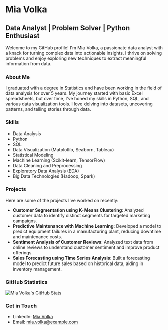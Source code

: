 # Mia Volka
## Data Analyst | Problem Solver | Python Enthusiast

Welcome to my GitHub profile! I'm Mia Volka, a passionate data analyst with a knack for turning complex data into actionable insights. I thrive on solving problems and enjoy exploring new techniques to extract meaningful information from data.

### About Me
I graduated with a degree in Statistics and have been working in the field of data analysis for over 5 years. My journey started with basic Excel spreadsheets, but over time, I've honed my skills in Python, SQL, and various data visualization tools. I love delving into datasets, uncovering patterns, and telling stories through data.

### Skills
- Data Analysis
- Python
- SQL
- Data Visualization (Matplotlib, Seaborn, Tableau)
- Statistical Modeling
- Machine Learning (Scikit-learn, TensorFlow)
- Data Cleaning and Preprocessing
- Exploratory Data Analysis (EDA)
- Big Data Technologies (Hadoop, Spark)

### Projects
Here are some of the projects I've worked on recently:
- **Customer Segmentation using K-Means Clustering**: Analyzed customer data to identify distinct segments for targeted marketing campaigns.
- **Predictive Maintenance with Machine Learning**: Developed a model to predict equipment failures in a manufacturing plant, reducing downtime and maintenance costs.
- **Sentiment Analysis of Customer Reviews**: Analyzed text data from online reviews to understand customer sentiment and improve product offerings.
- **Sales Forecasting using Time Series Analysis**: Built a forecasting model to predict future sales based on historical data, aiding in inventory management.

### GitHub Statistics
![Mia Volka's GitHub Stats](https://github-readme-stats.vercel.app/api?username=MiaVolka&show_icons=true&theme=dark)

### Get in Touch
- LinkedIn: [Mia Volka](https://www.linkedin.com/in/miavolka/)
- Email: mia.volka@example.com
